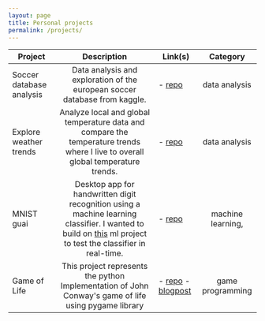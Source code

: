 ```yaml
---
layout: page
title: Personal projects
permalink: /projects/
---
```



| Project                  	|                                                                                                                              Description                                                                                                                              	| Link(s)                                                                                                                                                      	|      Category      	|
|--------------------------	|:---------------------------------------------------------------------------------------------------------------------------------------------------------------------------------------------------------------------------------------------------------------------:	|--------------------------------------------------------------------------------------------------------------------------------------------------------------	|:------------------:	|
| Soccer database analysis 	| Data analysis and exploration of the european soccer database from kaggle.                                                                                                                                                                                            	| - [repo](https://github.com/Zowlex/Data-Analyst-ND/tree/master/Project2)                                                                                     	| data analysis      	|
| Explore weather trends   	| Analyze local and global temperature data and compare the temperature trends where I live to  overall global temperature trends.                                                                                                                                      	| - [repo](https://github.com/Zowlex/Data-Analyst-ND/tree/master/Project1)                                                                                     	| data analysis      	|
| MNIST guai               	| Desktop app for handwritten digit recognition using a machine learning classifier. I wanted to  build on [this](https://github.com/Zowlex/100DaysofMLCode/blob/master/End-to-end%20ML%20project/Classification.ipynb) ml project to test the classifier in real-time. 	| - [repo](https://github.com/Zowlex/Python-projects/tree/master/mnist_guai)                                                                                   	| machine learning,  	|
| Game of Life             	| This project represents the python Implementation of John Conway's game of life using  pygame library                                                                                                                                                                 	| - [repo](https://github.com/Zowlex/Python-projects/tree/master/gameoflife) - [blogpost](http://fareslassoued.ml/Blog/programming/2020/03/21/gameoflife.html) 	| game programming   	|
